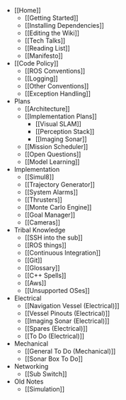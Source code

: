 * [[Home]]
    * [[Getting Started]]
    * [[Installing Dependencies]]
    * [[Editing the Wiki]]
    * [[Tech Talks]]
    * [[Reading List]]
    * [[Manifesto]]
* [[Code Policy]]
    * [[ROS Conventions]]
    * [[Logging]]
    * [[Other Conventions]]
    * [[Exception Handling]]
* Plans
    * [[Architecture]]
    * [[Implementation Plans]]
        * [[Visual SLAM]]
        * [[Perception Stack]]
        * [[Imaging Sonar]]
    * [[Mission Scheduler]]
    * [[Open Questions]]
    * [[Model Learning]]
* Implementation
    * [[Simul8]]
    * [[Trajectory Generator]]
    * [[System Alarms]]
    * [[Thrusters]]
    * [[Monte Carlo Engine]]
    * [[Goal Manager]]
    * [[Cameras]]
* Tribal Knowledge
    * [[SSH into the sub]]
    * [[ROS things]]
    * [[Continuous Integration]]
    * [[Git]]
    * [[Glossary]]
    * [[C++ Spells]]
    * [[Aws]]
    * [[Unsupported OSes]]
* Electrical
    * [[Navigation Vessel (Electrical)]]
    * [[Vessel Pinouts (Electrical)]]
    * [[Imaging Sonar (Electrical)]]
    * [[Spares (Electrical)]]
    * [[To Do (Electrical)]]
* Mechanical
    * [[General To Do (Mechanical)]]
    * [[Sonar Box To Do]]
* Networking
    * [[Sub Switch]]
* Old Notes
    * [[Simulation]]
